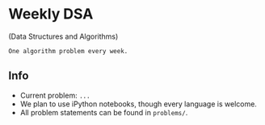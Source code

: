 # Weekly DSA

(Data Structures and Algorithms)

```
One algorithm problem every week.
```

## Info

* Current problem: ```...```
* We plan to use iPython notebooks, though every language is welcome.
* All problem statements can be found in ```problems/```.

